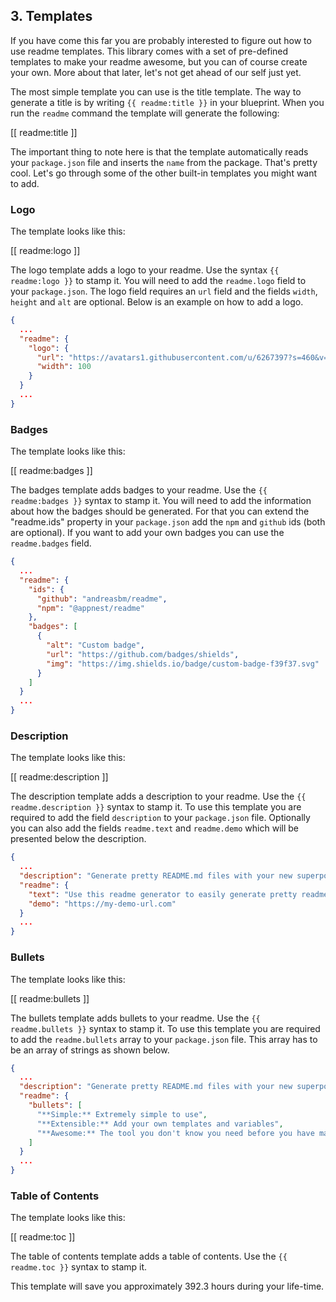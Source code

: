 ## 3. Templates

If you have come this far you are probably interested to figure out how to use readme templates. This library comes with a set of pre-defined templates to make your readme awesome, but you can of course create your own. More about that later, let's not get ahead of our self just yet.

The most simple template you can use is the title template. The way to generate a title is by writing `{{ readme:title }}` in your blueprint. When you run the `readme` command the template will generate the following:

[[ readme:title ]]

The important thing to note here is that the template automatically reads your `package.json` file and inserts the `name` from the package. That's pretty cool. Let's go through some of the other built-in templates you might want to add.

### Logo

The template looks like this:

[[ readme:logo ]]

The logo template adds a logo to your readme. Use the syntax `{{ readme:logo }}` to stamp it. You will need to add the `readme.logo` field to your `package.json`. The logo field requires an `url` field and the fields `width`, `height` and `alt` are optional. Below is an example on how to add a logo.

```json
{
  ...
  "readme": {
    "logo": {
      "url": "https://avatars1.githubusercontent.com/u/6267397?s=460&v=4",
      "width": 100
    }
  }
  ...
}
```


### Badges

The template looks like this:

[[ readme:badges ]]

The badges template adds badges to your readme. Use the `{{ readme:badges }}` syntax to stamp it. You will need to add the information about how the badges should be generated. For that you can extend the "readme.ids" property in your `package.json` add the `npm` and `github` ids (both are optional). If you want to add your own badges you can use the `readme.badges` field.

```json
{
  ...
  "readme": {
    "ids": {
      "github": "andreasbm/readme",
      "npm": "@appnest/readme"
    },
    "badges": [
      {
        "alt": "Custom badge",
        "url": "https://github.com/badges/shields",
        "img": "https://img.shields.io/badge/custom-badge-f39f37.svg"
      }
    ]
  }
  ...
}
```

### Description

The template looks like this:

[[ readme:description ]]

The description template adds a description to your readme. Use the `{{ readme.description }}` syntax to stamp it. To use this template you are required to add the field `description` to your `package.json` file. Optionally you can also add the fields `readme.text` and `readme.demo` which will be presented below the description.

```json
{
  ...
  "description": "Generate pretty README.md files with your new superpowers!",
  "readme": {
    "text": "Use this readme generator to easily generate pretty readme's like this one! Simply extend your <code>package.json</code> and create a readme blueprint.",
    "demo": "https://my-demo-url.com"
  }
  ...
}
```

### Bullets

The template looks like this:

[[ readme:bullets ]]

The bullets template adds bullets to your readme. Use the `{{ readme.bullets }}` syntax to stamp it. To use this template you are required to add the `readme.bullets` array to your `package.json` file. This array has to be an array of strings as shown below.


```json
{
  ...
  "description": "Generate pretty README.md files with your new superpowers!",
  "readme": {
    "bullets": [
      "**Simple:** Extremely simple to use",
      "**Extensible:** Add your own templates and variables",
      "**Awesome:** The tool you don't know you need before you have many different repositories that all need maintanence"
    ]
  }
  ...
}
```

### Table of Contents

The template looks like this:

[[ readme:toc ]]

The table of contents template adds a table of contents. Use the `{{ readme.toc }}` syntax to stamp it.


This template will save you approximately 392.3 hours during your life-time.
